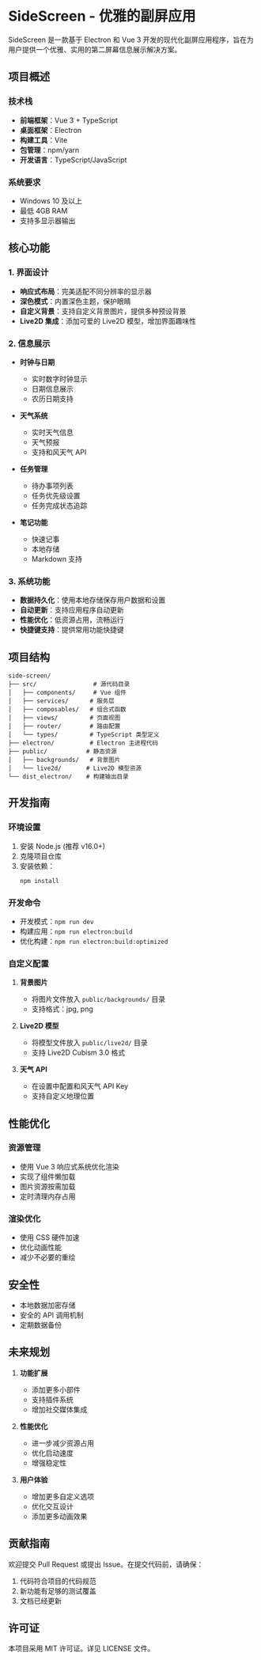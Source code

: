 # SideScreen - 优雅的副屏应用

SideScreen 是一款基于 Electron 和 Vue 3 开发的现代化副屏应用程序，旨在为用户提供一个优雅、实用的第二屏幕信息展示解决方案。

## 项目概述

### 技术栈
- **前端框架**：Vue 3 + TypeScript
- **桌面框架**：Electron
- **构建工具**：Vite
- **包管理**：npm/yarn
- **开发语言**：TypeScript/JavaScript

### 系统要求
- Windows 10 及以上
- 最低 4GB RAM
- 支持多显示器输出

## 核心功能

### 1. 界面设计
- **响应式布局**：完美适配不同分辨率的显示器
- **深色模式**：内置深色主题，保护眼睛
- **自定义背景**：支持自定义背景图片，提供多种预设背景
- **Live2D 集成**：添加可爱的 Live2D 模型，增加界面趣味性

### 2. 信息展示
- **时钟与日期**
  - 实时数字时钟显示
  - 日期信息展示
  - 农历日期支持
  
- **天气系统**
  - 实时天气信息
  - 天气预报
  - 支持和风天气 API
  
- **任务管理**
  - 待办事项列表
  - 任务优先级设置
  - 任务完成状态追踪
  
- **笔记功能**
  - 快速记事
  - 本地存储
  - Markdown 支持

### 3. 系统功能
- **数据持久化**：使用本地存储保存用户数据和设置
- **自动更新**：支持应用程序自动更新
- **性能优化**：低资源占用，流畅运行
- **快捷键支持**：提供常用功能快捷键

## 项目结构

```
side-screen/
├── src/                # 源代码目录
│   ├── components/     # Vue 组件
│   ├── services/      # 服务层
│   ├── composables/   # 组合式函数
│   ├── views/         # 页面视图
│   ├── router/        # 路由配置
│   └── types/         # TypeScript 类型定义
├── electron/          # Electron 主进程代码
├── public/           # 静态资源
│   ├── backgrounds/   # 背景图片
│   └── live2d/       # Live2D 模型资源
└── dist_electron/    # 构建输出目录
```

## 开发指南

### 环境设置
1. 安装 Node.js (推荐 v16.0+)
2. 克隆项目仓库
3. 安装依赖：
   ```bash
   npm install
   ```

### 开发命令
- 开发模式：`npm run dev`
- 构建应用：`npm run electron:build`
- 优化构建：`npm run electron:build:optimized`

### 自定义配置
1. **背景图片**
   - 将图片文件放入 `public/backgrounds/` 目录
   - 支持格式：jpg, png
   
2. **Live2D 模型**
   - 将模型文件放入 `public/live2d/` 目录
   - 支持 Live2D Cubism 3.0 格式

3. **天气 API**
   - 在设置中配置和风天气 API Key
   - 支持自定义地理位置

## 性能优化

### 资源管理
- 使用 Vue 3 响应式系统优化渲染
- 实现了组件懒加载
- 图片资源按需加载
- 定时清理内存占用

### 渲染优化
- 使用 CSS 硬件加速
- 优化动画性能
- 减少不必要的重绘

## 安全性

- 本地数据加密存储
- 安全的 API 调用机制
- 定期数据备份

## 未来规划

1. **功能扩展**
   - 添加更多小部件
   - 支持插件系统
   - 增加社交媒体集成

2. **性能优化**
   - 进一步减少资源占用
   - 优化启动速度
   - 增强稳定性

3. **用户体验**
   - 增加更多自定义选项
   - 优化交互设计
   - 添加更多动画效果

## 贡献指南

欢迎提交 Pull Request 或提出 Issue。在提交代码前，请确保：

1. 代码符合项目的代码规范
2. 新功能有足够的测试覆盖
3. 文档已经更新

## 许可证

本项目采用 MIT 许可证。详见 LICENSE 文件。 